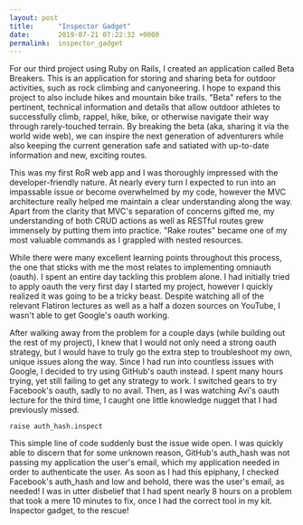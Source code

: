 ```yaml
---
layout: post
title:      "Inspector Gadget"
date:       2019-07-21 07:22:32 +0000
permalink:  inspector_gadget
---
```



For our third project using Ruby on Rails, I created an application called Beta Breakers. This is an application for storing and sharing beta for outdoor activities, such as rock climbing and canyoneering. I hope to expand this project to also include hikes and mountain bike trails. "Beta" refers to the pertinent, technical information and details that allow outdoor athletes to successfully climb, rappel, hike, bike, or otherwise navigate their way through rarely-touched terrain. By breaking the beta (aka, sharing it via the world wide web), we can inspire the next generation of adventurers while also keeping the current generation safe and satiated with up-to-date information and new, exciting routes.

This was my first RoR web app and I was thoroughly impressed with the developer-friendly nature. At nearly every turn I expected to run into an impassable issue or become overwhelmed by my code, however the MVC architecture really helped me maintain a clear understanding along the way. Apart from the clarity that MVC's separation of concerns gifted me, my understanding of both CRUD actions as well as RESTful routes grew immensely by putting them into practice. "Rake routes" became one of my most valuable commands as I grappled with nested resources. 

While there were many excellent learning points throughout this process, the one that sticks with me the most relates to implementing omniauth (oauth). I spent an entire day tackling this problem alone. I had initially tried to apply oauth the very first day I started my project, however I quickly realized it was going to be a tricky beast. Despite watching all of the relevant Flatiron lectures as well as a half a dozen sources on YouTube, I wasn't able to get Google's oauth working. 

After walking away from the problem for a couple days (while building out the rest of my project), I knew that I would not only need a strong oauth strategy, but I would have to truly go the extra step to troubleshoot my own, unique issues along the way. Since I had run into countless issues with Google, I decided to try using GitHub's oauth instead. I spent many hours trying, yet still failing to get any strategy to work. I switched gears to try Facebook's oauth, sadly to no avail. Then, as I was watching Avi's oauth lecture for the third time, I caught one little knowledge nugget that I had previously missed. 

`raise auth_hash.inspect`

This simple line of code suddenly bust the issue wide open. I was quickly able to discern that for some unknown reason, GitHub's auth_hash was not passing my application the user's email, which my application needed in order to authenticate the user. As soon as I had this epiphany, I checked Facebook's auth_hash and low and behold, there was the user's email, as needed! I was in utter disbelief that I had spent nearly 8 hours on a problem that took a mere 10 minutes to fix, once I had the correct tool in my kit. Inspector gadget, to the rescue!
